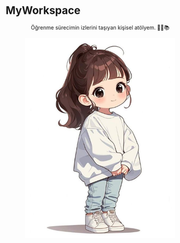# MyWorkspace

<p align="center">
Öğrenme sürecimin izlerini taşıyan kişisel atölyem. 🚀✨📚
</p>




<p align="center">
  <img src="image.jpg" width="400"/>
</p>
